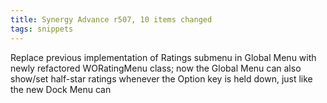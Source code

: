 ```yaml
---
title: Synergy Advance r507, 10 items changed
tags: snippets
---
```


Replace previous implementation of Ratings submenu in Global Menu with newly refactored WORatingMenu class; now the Global Menu can also show/set half-star ratings whenever the Option key is held down, just like the new Dock Menu can
